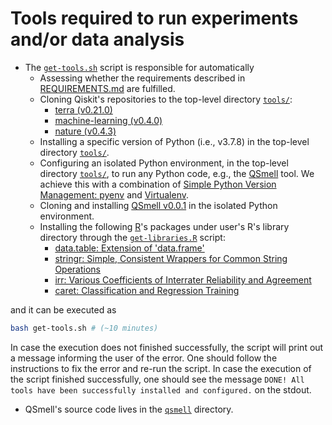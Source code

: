 # Tools required to run experiments and/or data analysis

- The [`get-tools.sh`](get-tools.sh) script is responsible for automatically
  - Assessing whether the requirements described in [REQUIREMENTS.md](REQUIREMENTS.md) are fulfilled.
  - Cloning Qiskit's repositories to the top-level directory [`tools/`](tools/):
    * [terra (v0.21.0)](https://github.com/Qiskit/qiskit-terra.git)
    * [machine-learning (v0.4.0)](https://github.com/Qiskit/qiskit-machine-learning.git)
    * [nature (v0.4.3)](https://github.com/Qiskit/qiskit-nature.git)
  - Installing a specific version of Python (i.e., v3.7.8) in the top-level directory [`tools/`](tools/).
  - Configuring an isolated Python environment, in the top-level directory [`tools/`](tools/), to run any Python code, e.g., the [QSmell](https://github.com/jose/qsmell) tool.  We achieve this with a combination of [Simple Python Version Management: pyenv](https://github.com/pyenv/pyenv) and [Virtualenv](https://virtualenv.pypa.io).
  - Cloning and installing [QSmell v0.0.1](https://github.com/jose/qsmell) in the isolated Python environment.
  - Installing the following [R](https://www.r-project.org)'s packages under user's R's library directory through the [`get-libraries.R`](get-libraries.R) script:
    * [data.table: Extension of 'data.frame'](https://cran.r-project.org/web/packages/data.table/index.html)
    * [stringr: Simple, Consistent Wrappers for Common String Operations](https://cran.r-project.org/web/packages/stringr/index.html)
    * [irr: Various Coefficients of Interrater Reliability and Agreement](https://cran.r-project.org/web/packages/irr/index.html)
    * [caret: Classification and Regression Training](https://cran.r-project.org/web/packages/caret/index.html)

and it can be executed as

```bash
bash get-tools.sh # (~10 minutes)
```

In case the execution does not finished successfully, the script will print out a message informing the user of the error.  One should follow the instructions to fix the error and re-run the script.  In case the execution of the script finished successfully, one should see the message `DONE! All tools have been successfully installed and configured.` on the stdout.

- QSmell's source code lives in the [`qsmell`](qsmell/) directory.
